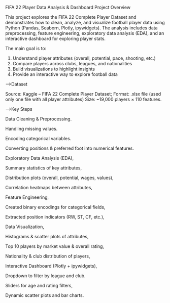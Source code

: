 FIFA 22 Player Data Analysis & Dashboard
Project Overview

This project explores the FIFA 22 Complete Player Dataset and demonstrates how to clean, analyze, and visualize football player data using Python (Pandas, Seaborn, Plotly, ipywidgets).
The analysis includes data preprocessing, feature engineering, exploratory data analysis (EDA), and an interactive dashboard for exploring player stats.

The main goal is to:
1. Understand player attributes (overall, potential, pace, shooting, etc.)
2. Compare players across clubs, leagues, and nationalities
3. Build visualizations to highlight insights
4. Provide an interactive way to explore football data

-->Dataset

Source: Kaggle – FIFA 22 Complete Player Dataset; 
 Format: .xlsx file (used only one file with all player attributes)
 Size: ~19,000 players × 110 features.

-->Key Steps

Data Cleaning & Preprocessing.

Handling missing values.

Encoding categorical variables.

Converting positions & preferred foot into numerical features.

Exploratory Data Analysis (EDA),

Summary statistics of key attributes,

Distribution plots (overall, potential, wages, values),

Correlation heatmaps between attributes,

Feature Engineering,

Created binary encodings for categorical fields,

Extracted position indicators (RW, ST, CF, etc.),

Data Visualization,

Histograms & scatter plots of attributes,

Top 10 players by market value & overall rating,

Nationality & club distribution of players,

Interactive Dashboard (Plotly + ipywidgets),

Dropdown to filter by league and club.

Sliders for age and rating filters,

Dynamic scatter plots and bar charts.



